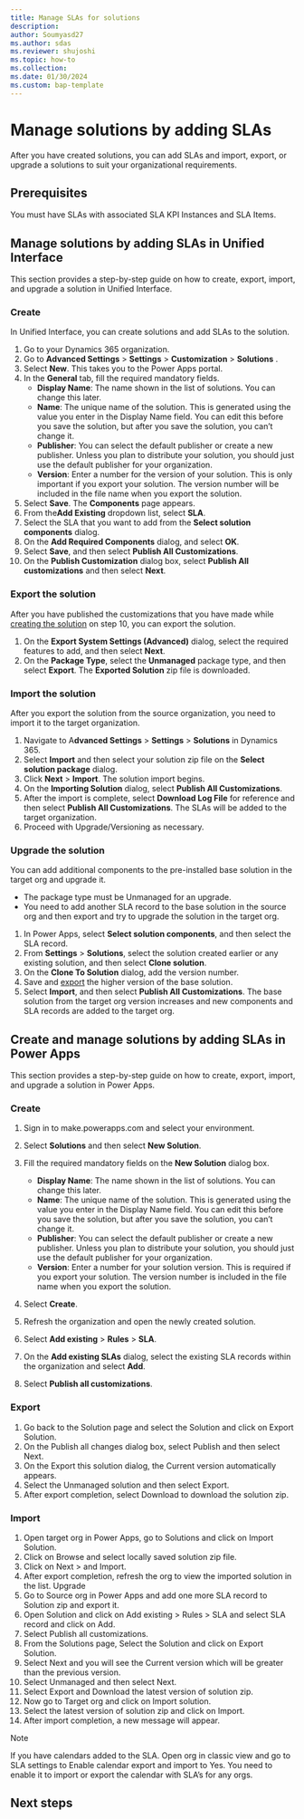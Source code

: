 ```yaml
---
title: Manage SLAs for solutions
description: 
author: Soumyasd27
ms.author: sdas
ms.reviewer: shujoshi 
ms.topic: how-to 
ms.collection: 
ms.date: 01/30/2024
ms.custom: bap-template
---
```


# Manage solutions by adding SLAs

After you have created solutions, you can add SLAs and import, export, or upgrade a solutions to suit your organizational requirements.

## Prerequisites

You must have SLAs with associated SLA KPI Instances and SLA Items.

## Manage solutions by adding SLAs in Unified Interface

This section provides a step-by-step guide on how to create, export, import, and upgrade a solution in Unified Interface.

### Create

In Unified Interface, you can create solutions and add SLAs to the solution.

1. Go to your Dynamics 365 organization.
2. Go to **Advanced Settings** > **Settings** > **Customization** > **Solutions** .
3. Select **New**. This takes you to the Power Apps portal.
4. In the **General** tab, fill the required mandatory fields.
    - **Display Name**: The name shown in the list of solutions. You can change this later. 
    - **Name**: The unique name of the solution. This is generated using the value you enter in the Display Name field. You can edit this before you save the solution, but after you save the solution, you can’t change it.
    - **Publisher**: You can select the default publisher or create a new publisher. Unless you plan to distribute your solution, you should just use the default publisher for your organization.
    - **Version**: Enter a number for the version of your solution. This is only important if you export your solution. The version number will be included in the file name when you export the solution.
5. Select **Save**. The **Components** page appears.
6. From the**Add Existing** dropdown list, select **SLA**.
7. Select the SLA that you want to add from the **Select solution components** dialog.
8. On the **Add Required Components** dialog, and select **OK**.
9. Select **Save**, and then select **Publish All Customizations**.
10. On the **Publish Customization** dialog box, select **Publish All customizations** and then select **Next**.

### Export the solution

After you have published the customizations that you have made while [creating the solution](#create) on step 10, you can export the solution.

1. On the **Export System Settings (Advanced)** dialog, select the required features to add, and then select **Next**.
1. On the **Package Type**, select the **Unmanaged** package type, and then select **Export**.
The **Exported Solution** zip file is downloaded.

### Import the solution

After you export the solution from the source organization, you need to import it to the target organization.

1. Navigate to A**dvanced Settings** > **Settings** > **Solutions** in Dynamics 365.
2. Select **Import**  and then select your solution zip file on the **Select solution package** dialog.
3. Click **Next** > **Import**. The solution import begins.
4. On the **Importing Solution** dialog, select **Publish All Customizations**.
5. After the import is complete, select **Download Log File** for reference and then select **Publish All Customizations**. The SLAs will be added to the target organization.
6. Proceed with Upgrade/Versioning as necessary.

### Upgrade the solution

You can add additional components to the pre-installed base solution in the target org and upgrade it. 
- The package type must be Unmanaged for an upgrade. 
- You need to add another SLA record to the base solution in the source org and then export and try to upgrade the solution in the target org.

1. In Power Apps, select **Select solution components**, and then select the SLA record.
2. From **Settings** > **Solutions**, select the solution created  earlier or any existing solution, and then select **Clone solution**.
3. On the **Clone To Solution** dialog, add the version number.
4. Save and [export](#export-the-solution) the higher version of the base solution.
5. Select **Import**, and then select **Publish All Customizations**.
The base solution from the target org version increases and new components and SLA records are added to the target org.

## Create and manage solutions by adding SLAs in Power Apps

This section provides a step-by-step guide on how to create, export, import, and upgrade a solution in Power Apps.

### Create

1. Sign in to make.powerapps.com and select your environment.
1. Select **Solutions** and then select  **New Solution**.
1. Fill the required mandatory fields on the **New Solution** dialog box.
    - **Display Name**: The name shown in the list of solutions. You can change this later.
    - **Name**: The unique name of the solution. This is generated using the value you enter in the Display Name field. You can edit this before you save the solution, but after you save the solution, you can’t change it.
    - **Publisher**: You can select the default publisher or create a new publisher. Unless you plan to distribute your solution, you should just use the default publisher for your organization.
    - **Version**: Enter a number for your solution version. This is required if you export your solution. The version number is included in the file name when you export the solution.
  
1. Select **Create**.
1. Refresh the organization and open the newly created solution.
1. Select **Add existing** > **Rules** > **SLA**.
1. On the **Add existing SLAs** dialog, select the existing SLA records within the organization and select **Add**.
1. Select **Publish all customizations**.

### Export

1. Go back to the Solution page and select the Solution and click on Export Solution.
1. On the Publish all changes dialog box, select Publish and then select Next.
1. On the Export this solution dialog, the Current version automatically appears.
1. Select the Unmanaged solution and then select Export.
1. After export completion, select Download to download the solution zip.

### Import
1.	Open target org in Power Apps, go to Solutions and click on Import Solution.
2.	Click on Browse and select locally saved solution zip file. 
3.	Click on Next > and Import.
4.	After export completion, refresh the org to view the imported solution in the list.
Upgrade
1.	Go to Source org in Power Apps and add one more SLA record to Solution zip and export it. 
2.	Open Solution and click on Add existing > Rules > SLA and select SLA record and click on Add.
3.	Select Publish all customizations.
4.	From the Solutions page, Select the Solution and click on Export Solution.
5.	Select Next and you will see the Current version which will be greater than the previous version.
6.	Select Unmanaged and then select Next.
7.	Select Export and Download the latest version of solution zip. 
8.	Now go to Target org and click on Import solution.
9.	Select the latest version of solution zip and click on Import.
10.	After import completion, a new message will appear.

> [!NOTE]
> If you have calendars added to the SLA. Open org in classic view and go to SLA settings to Enable calendar export and import to Yes. You need to enable it to import or export the calendar with SLA’s for any orgs. 


## Next steps

<!--Remove all the comments in this template before you sign-off or merge to the main branch.-->
